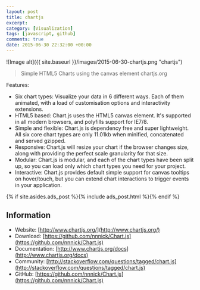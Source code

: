 ```yaml
---
layout: post
title: chartjs
excerpt:
category: [Visualization]
tags: [javascript, github]
comments: true
date: 2015-06-30 22:32:00 +00:00
---
```


![Image alt]({{ site.baseurl }}/images/2015-06-30-chartjs.png "chartjs")

>Simple HTML5 Charts using the canvas element chartjs.org

<!-- more -->

Features:

- Six chart types: Visualize your data in 6 different ways. Each of them animated, with a load of customisation options and interactivity extensions.
- HTML5 based: Chart.js uses the HTML5 canvas element. It's supported in all modern browsers, and polyfills support for IE7/8.
- Simple and flexible: Chart.js is dependency free and super lightweight. All six core chart types are only 11.01kb when minified, concatenated and served gzipped.
- Responsive: Chart.js will resize your chart if the browser changes size, along with providing the perfect scale granularity for that size.
- Modular: Chart.js is modular, and each of the chart types have been split up, so you can load only which chart types you need for your project.
- Interactive: Chart.js provides default simple support for canvas tooltips on hover/touch, but you can extend chart interactions to trigger events in your application.

{% if site.asides.ads_post    %}{% include ads_post.html      %}{% endif %}

## Information

- Website: [http://www.chartjs.org/](http://www.chartjs.org/)
- Download: [https://github.com/nnnick/Chart.js](https://github.com/nnnick/Chart.js)
- Documentation: [http://www.chartjs.org/docs](http://www.chartjs.org/docs)
- Community: [http://stackoverflow.com/questions/tagged/chart.js](http://stackoverflow.com/questions/tagged/chart.js)
- GitHub: [https://github.com/nnnick/Chart.js](https://github.com/nnnick/Chart.js)
